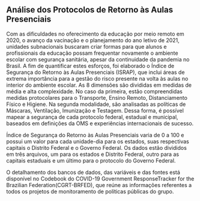 ## Análise dos Protocolos de Retorno às Aulas Presenciais

Com as dificuldades no oferecimento da educação por meio remoto em 2020, o avanço da vacinação e o planejamento do ano letivo de 2021, unidades subnacionais buscaram criar formas para que alunos e profissionais da educação possam frequentar novamente o ambiente escolar com segurança sanitária, apesar da continuidade da pandemia no Brasil. A fim de quantificar estes esforços, foi elaborado o Índice de Segurança do Retorno às Aulas Presenciais (ISRAP), que inclui áreas de extrema importância para a gestão do risco presente na volta às aulas no interior do ambiente escolar.  As 8 dimensões são divididas em medidas de média e alta complexidade. No caso da primeira, estão compreendidas medidas protocolares para o Transporte, Ensino Remoto, Distanciamento Físico e Higiene. Na segunda modalidade, são analisadas as políticas de Máscaras, Ventilação, Imunização e Testagem.  Dessa forma, é possível mapear a segurança de cada protocolo federal, estadual e municipal, baseados em definições da OMS e experiências internacionais de sucesso.

Índice de Segurança do Retorno às Aulas Presenciais varia de 0 a 100 e possui um valor para cada unidade-dia para os estados, suas respectivas capitais o Distrito Federal e o Governo Federal. Os dados estão divididos em três arquivos, um para os estados e Distrito Federal, outro para as capitais estaduais e um último para o protocolo do Governo Federal.

O detalhamento dos bancos de dados, das variáveis e das fontes está disponível no Codebook do COVID-19 Government ResponseTracker for the Brazilian Federation(CGRT-BRFED), que reúne as informações referentes a todos os projetos de monitoramento de políticas públicas do grupo.
